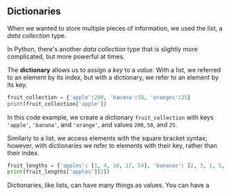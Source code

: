 Dictionaries
---
When we wanted to store multiple pieces of information, we used the list, a _data collection_ type. 

In Python, there's another _data collection_ type that is slightly more complicated, but more powerful at times.

The **dictionary** allows us to assign a _key_ to a _value_. With a list, we referred to an element by its index, but with a dictionary, we refer to an element by its key.

```Python
fruit_collection = {'apple':200, 'banana':50, 'oranges':25}
print(fruit_collection['apple'])
```

In this code example, we create a dictionary `fruit_collection` with keys `'apple'`, `'banana'`, and `'orange'`, and values `200`, `50`, and `25`.

Similarly to a list, we access elements with the square bracket syntax; however, with dictionaries we refer to elements with their key, rather than their index.


```Python
fruit_lengths = {'apples': [1, 4, 10, 17, 54], 'bananas': [2, 3, 1, 5, 7], 'oranges': [5, 2, 3, 10, 9]}
print(fruit_lengths['apples'][2])
```

Dictionaries, like lists, can have many things as values. You can have a  
